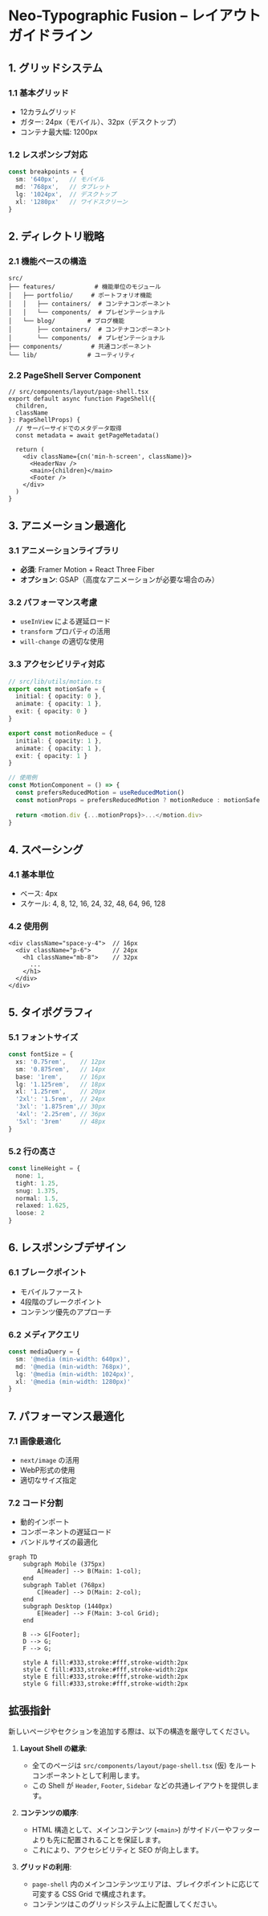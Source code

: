 # Neo-Typographic Fusion – レイアウトガイドライン

## 1. グリッドシステム

### 1.1 基本グリッド
- 12カラムグリッド
- ガター: 24px（モバイル）、32px（デスクトップ）
- コンテナ最大幅: 1200px

### 1.2 レスポンシブ対応
```ts
const breakpoints = {
  sm: '640px',   // モバイル
  md: '768px',   // タブレット
  lg: '1024px',  // デスクトップ
  xl: '1280px'   // ワイドスクリーン
}
```

## 2. ディレクトリ戦略

### 2.1 機能ベースの構造
```
src/
├── features/           # 機能単位のモジュール
│   ├── portfolio/     # ポートフォリオ機能
│   │   ├── containers/  # コンテナコンポーネント
│   │   └── components/  # プレゼンテーショナル
│   └── blog/         # ブログ機能
│       ├── containers/  # コンテナコンポーネント
│       └── components/  # プレゼンテーショナル
├── components/        # 共通コンポーネント
└── lib/              # ユーティリティ
```

### 2.2 PageShell Server Component
```tsx
// src/components/layout/page-shell.tsx
export default async function PageShell({
  children,
  className
}: PageShellProps) {
  // サーバーサイドでのメタデータ取得
  const metadata = await getPageMetadata()
  
  return (
    <div className={cn('min-h-screen', className)}>
      <HeaderNav />
      <main>{children}</main>
      <Footer />
    </div>
  )
}
```

## 3. アニメーション最適化

### 3.1 アニメーションライブラリ
- **必須**: Framer Motion + React Three Fiber
- **オプション**: GSAP（高度なアニメーションが必要な場合のみ）

### 3.2 パフォーマンス考慮
- `useInView` による遅延ロード
- `transform` プロパティの活用
- `will-change` の適切な使用

### 3.3 アクセシビリティ対応
```ts
// src/lib/utils/motion.ts
export const motionSafe = {
  initial: { opacity: 0 },
  animate: { opacity: 1 },
  exit: { opacity: 0 }
}

export const motionReduce = {
  initial: { opacity: 1 },
  animate: { opacity: 1 },
  exit: { opacity: 1 }
}

// 使用例
const MotionComponent = () => {
  const prefersReducedMotion = useReducedMotion()
  const motionProps = prefersReducedMotion ? motionReduce : motionSafe
  
  return <motion.div {...motionProps}>...</motion.div>
}
```

## 4. スペーシング

### 4.1 基本単位
- ベース: 4px
- スケール: 4, 8, 12, 16, 24, 32, 48, 64, 96, 128

### 4.2 使用例
```tsx
<div className="space-y-4">  // 16px
  <div className="p-6">      // 24px
    <h1 className="mb-8">    // 32px
      ...
    </h1>
  </div>
</div>
```

## 5. タイポグラフィ

### 5.1 フォントサイズ
```ts
const fontSize = {
  xs: '0.75rem',    // 12px
  sm: '0.875rem',   // 14px
  base: '1rem',     // 16px
  lg: '1.125rem',   // 18px
  xl: '1.25rem',    // 20px
  '2xl': '1.5rem',  // 24px
  '3xl': '1.875rem',// 30px
  '4xl': '2.25rem', // 36px
  '5xl': '3rem'     // 48px
}
```

### 5.2 行の高さ
```ts
const lineHeight = {
  none: 1,
  tight: 1.25,
  snug: 1.375,
  normal: 1.5,
  relaxed: 1.625,
  loose: 2
}
```

## 6. レスポンシブデザイン

### 6.1 ブレークポイント
- モバイルファースト
- 4段階のブレークポイント
- コンテンツ優先のアプローチ

### 6.2 メディアクエリ
```ts
const mediaQuery = {
  sm: '@media (min-width: 640px)',
  md: '@media (min-width: 768px)',
  lg: '@media (min-width: 1024px)',
  xl: '@media (min-width: 1280px)'
}
```

## 7. パフォーマンス最適化

### 7.1 画像最適化
- `next/image` の活用
- WebP形式の使用
- 適切なサイズ指定

### 7.2 コード分割
- 動的インポート
- コンポーネントの遅延ロード
- バンドルサイズの最適化

```mermaid
graph TD
    subgraph Mobile (375px)
        A[Header] --> B(Main: 1-col);
    end
    subgraph Tablet (768px)
        C[Header] --> D(Main: 2-col);
    end
    subgraph Desktop (1440px)
        E[Header] --> F(Main: 3-col Grid);
    end

    B --> G[Footer];
    D --> G;
    F --> G;

    style A fill:#333,stroke:#fff,stroke-width:2px
    style C fill:#333,stroke:#fff,stroke-width:2px
    style E fill:#333,stroke:#fff,stroke-width:2px
    style G fill:#333,stroke:#fff,stroke-width:2px
```

## 拡張指針

新しいページやセクションを追加する際は、以下の構造を厳守してください。

1.  **Layout Shell の継承**:
    - 全てのページは `src/components/layout/page-shell.tsx` (仮) をルートコンポーネントとして利用します。
    - この Shell が `Header`, `Footer`, `Sidebar` などの共通レイアウトを提供します。

2.  **コンテンツの順序**:
    - HTML 構造として、メインコンテンツ (`<main>`) がサイドバーやフッターよりも先に配置されることを保証します。
    - これにより、アクセシビリティと SEO が向上します。

3.  **グリッドの利用**:
    - `page-shell` 内のメインコンテンツエリアは、ブレイクポイントに応じて可変する CSS Grid で構成されます。
    - コンテンツはこのグリッドシステム上に配置してください。 